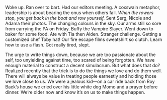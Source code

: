 Woke up. Ran over to bart. Had our editors meeting. A coxswain metaphor, leadership is about bearing the onus when others fail. *When the rowers stop*, *you get back in the boat and row yourself.* Sent Serg, Nicole and Adama their photos. The changing colours in the sky. Our arms still so sore from carrying the PA on Friday. Buffy the Vampire Slayer. Went down to baker for some food. Ate with Tia then Aiden. Stranger challenge. Getting a customized chef Toby hat\! Our fire escape films sweatshirt so clutch. Learn how to use a flash. Got really tired, slept.

The urge to write things down, because we are too passionate about the self, too unyielding against time, too scared of being forgotten. We have enough material to construct a decent simulacrum. But what does that do? Realized recently that the trick is to do the things we love and do them well. There will always be value in treating people earnestly and holding those we love close to us. We were a jealous kid—on a car ride back from Roy Baek’s house we cried over his little white dog Momo and a prayer before dinner. We’re older now and know it’s on us to make things happen.